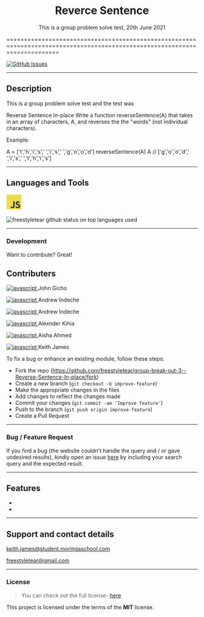<h1 align=center >Reverce Sentence</h1>

<p align=center >This is a group problem solve test, 20th June 2021</p>

===========================================================================================================================

[![GitHub Issues](https://img.shields.io/github/issues/freestyletear/Personal_Portfolio)](https://freestyletear.github.io/Personal_Portfolio/issues)

---

## Description
This is a group problem solve test and the test was 

Reverse Sentence In-place
Write a function reverseSentence(A) that takes in an array of characters, A, and reverses the the "words" (not individual characters).

Example:

A = ['t','h','i','s',' ','i','s',' ','g','o','o','d'] reverseSentence(A) A // ['g','o','o','d',' ','i','s',' ','t','h','i','s']

---

## Languages and Tools
<p align="left">  <a href="https://developer.mozilla.org/en-US/docs/Web/JavaScript" target="_blank"> <img src="https://raw.githubusercontent.com/devicons/devicon/master/icons/javascript/javascript-original.svg" alt="javascript" width="40" height="40"/> </a> </p>

<p><img align="center" src="https://github-readme-stats.vercel.app/api/top-langs?username=freestyletear&show_icons=true&locale=en&layout=compact" alt="freestyletear github status on top languages used" /></p>

---
### Development
Want to contribute? Great!

## Contributers
<p align="left">  <a href="https://app.slack.com/client/T0101L740P4/D026A633TP0?cdn_fallback=1" target="_blank"> <img src="https://freestyletear.github.io/Personal_Portfolio/contact/images/4.png" alt="javascript" width="80" height="80"/> </a>John Gicho<p align="left"><a href="https://app.slack.com/client/T0101L740P4/D027ZUJ2MCG?cdn_fallback=1" target="_blank"> <img src="https://freestyletear.github.io/Personal_Portfolio/contact/images/4.png" alt="javascript" width="80" height="80"/> </a>Andrew Indeche<p align="left">  <a href="https://app.slack.com/client/T0101L740P4/D028BE1CPK6?cdn_fallback=1" target="_blank"> <img src="https://freestyletear.github.io/Personal_Portfolio/contact/images/4.png" alt="javascript" width="80" height="80"/> </a> 
Andrew Indeche<p align="left">  <a href="https://app.slack.com/client/T0101L740P4/D02827HE1HT?cdn_fallback=1" target="_blank"> <img src="https://freestyletear.github.io/Personal_Portfolio/contact/images/4.png" alt="javascript" width="80" height="80"/> </a> 
Alexnder Kihia<p align="left">  <a href="https://app.slack.com/client/T0101L740P4/D027QEGBCBH?cdn_fallback=1t" target="_blank"> <img src="https://ca.slack-edge.com/T0101L740P4-U023X29BL65-aa865684af2e-512" alt="javascript" width="80" height="80"/> </a> Aisha Ahmed<p align="left">  <a href="https://freestyletear.github.io/Personal_Portfolio/" target="_blank"> <img src="https://avatars.githubusercontent.com/u/85235878?v=4" alt="javascript" width="80" height="80"/> </a>
Keith James

To fix a bug or enhance an existing module, follow these steps:

- Fork the repo (<https://github.com/freestyletear/group-break-out-3--Reverse-Sentence-In-place/fork>)
- Create a new branch (`git checkout -b improve-feature`)
- Make the appropriate changes in the files
- Add changes to reflect the changes made
- Commit your changes (`git commit -am 'Improve feature'`)
- Push to the branch (`git push origin improve-feature`)
- Create a Pull Request 

---
### Bug / Feature Request

If you find a bug (the website couldn't handle the query and / or gave undesired results), kindly open an issue [here](https://github.com/freestyletear/group-break-out-3--Reverse-Sentence-In-place/issues/new) by including your search query and the expected result.

---
## Features
- 
- 

---

## Support and contact details

keith.james@student.moringaschool.com

freestyletear@gmail.com

---
### License
>You can check out the full license- [here][link-4]

This project is licensed under the terms of the **MIT** license.


[website]: https://moringaschool.com/
[website-2]: https://github.com/freestyletear?tab=repositories
[website-3]: https://freestyletear.github.io/Personal_Portfolio/
[link-4]: https://github.com/freestyletear/Personal_Portfolio/blob/master/LICENCE
